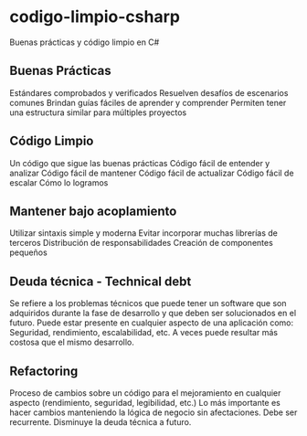 # codigo-limpio-csharp
Buenas prácticas y código limpio en C#

## Buenas Prácticas

Estándares comprobados y verificados
Resuelven desafíos de escenarios comunes
Brindan guías fáciles de aprender y comprender
Permiten tener una estructura similar para múltiples proyectos
## Código Limpio

Un código que sigue las buenas prácticas
Código fácil de entender y analizar
Código fácil de mantener
Código fácil de actualizar
Código fácil de escalar
Cómo lo logramos

## Mantener bajo acoplamiento
Utilizar sintaxis simple y moderna
Evitar incorporar muchas librerías de terceros
Distribución de responsabilidades
Creación de componentes pequeños
## Deuda técnica - Technical debt

Se refiere a los problemas técnicos que puede tener un software que son adquiridos durante la fase de desarrollo y que deben ser solucionados en el futuro.
Puede estar presente en cualquier aspecto de una aplicación como: Seguridad, rendimiento, escalabilidad, etc.
A veces puede resultar más costosa que el mismo desarrollo.
## Refactoring

Proceso de cambios sobre un código para el mejoramiento en cualquier aspecto (rendimiento, seguridad, legibilidad, etc.)
Lo más importante es hacer cambios manteniendo la lógica de negocio sin afectaciones.
Debe ser recurrente.
Disminuye la deuda técnica a futuro.